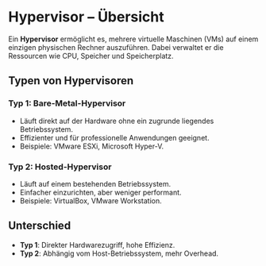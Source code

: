 # Hypervisor – Übersicht

Ein **Hypervisor** ermöglicht es, mehrere virtuelle Maschinen (VMs) auf einem einzigen physischen Rechner auszuführen. Dabei verwaltet er die Ressourcen wie CPU, Speicher und Speicherplatz.

## Typen von Hypervisoren

### Typ 1: Bare-Metal-Hypervisor
- Läuft direkt auf der Hardware ohne ein zugrunde liegendes Betriebssystem.  
- Effizienter und für professionelle Anwendungen geeignet.  
- Beispiele: VMware ESXi, Microsoft Hyper-V.  

### Typ 2: Hosted-Hypervisor
- Läuft auf einem bestehenden Betriebssystem.  
- Einfacher einzurichten, aber weniger performant.  
- Beispiele: VirtualBox, VMware Workstation.  

## Unterschied
- **Typ 1**: Direkter Hardwarezugriff, hohe Effizienz.  
- **Typ 2**: Abhängig vom Host-Betriebssystem, mehr Overhead.
